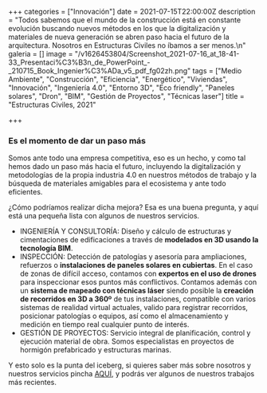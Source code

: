 +++
categories = ["Innovación"]
date = 2021-07-15T22:00:00Z
description = "Todos sabemos que el mundo de la construcción está en constante evolución buscando nuevos métodos en los que la digitalización y materiales de nueva generación se abren paso hacia el futuro de la arquitectura. Nosotros en Estructuras Civiles no íbamos a ser menos.\n"
galeria = []
image = "/v1626453804/Screenshot_2021-07-16_at_18-41-33_Presentaci%C3%B3n_de_PowerPoint_-_210715_Book_Ingenier%C3%ADa_v5_pdf_fg02zh.png"
tags = ["Medio Ambiente", "Construcción", "Eficiencia", "Energético", "Viviendas", "Innovación", "Ingeniería 4.0", "Entorno 3D", "Eco friendly", "Paneles solares", "Dron", "BIM", "Gestión de Proyectos", "Técnicas laser"]
title = "Estructuras Civiles, 2021"

+++
### **Es el momento de dar un paso más**

Somos ante todo una empresa competitiva, eso es un hecho, y como tal hemos dado un paso más hacia el futuro, incluyendo la digitalización y metodologías de la propia industria 4.0 en nuestros métodos de trabajo y la búsqueda de materiales amigables para el ecosistema y ante todo eficientes.

¿Cómo podríamos realizar dicha mejora? Esa es una buena pregunta, y aquí está una pequeña lista con algunos de nuestros servicios.

* INGENIERÍA Y CONSULTORÍA: Diseño y cálculo de estructuras y cimentaciones de edificaciones a través de **modelados en 3D usando la tecnología BIM**.
* INSPECCIÓN: Detección de patologías y asesoría para ampliaciones, refuerzos o **instalaciones de paneles solares en cubiertas**. En el caso de zonas de difícil acceso, contamos con **expertos en el uso de drones** para inspeccionar esos puntos más conflictivos. Contamos además con un **sistema de mapeado con técnicas láser** siendo posible la **creación de recorridos en 3D a 360º** de tus instalaciones, compatible con varios sistemas de realidad virtual actuales, valido para registrar recorridos, posicionar patologías o equipos, así como el almacenamiento y medición en tiempo real cualquier punto de interés.
* GESTIÓN DE PROYECTOS: Servicio integral de planificación, control y ejecución material de obra. Somos especialistas en proyectos de hormigón prefabricado y estructuras marinas.

Y esto solo es la punta del iceberg, si quieres saber más sobre nosotros y nuestros servicios pincha [AQUÍ](https://drive.google.com/file/d/11rJfs7OifU5Q_UxrFHRXmRexIUBlhGNI/view?usp=sharing), y podrás ver algunos de nuestros trabajos más recientes.